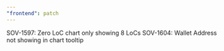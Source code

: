 ```yaml
---
"frontend": patch
---
```


SOV-1597: Zero LoC chart only showing 8 LoCs
SOV-1604: Wallet Address not showing in chart tooltip
